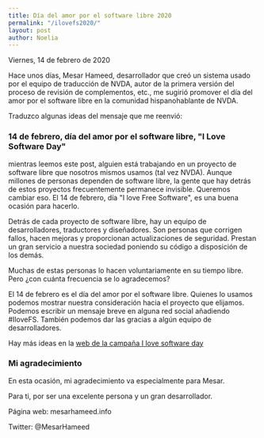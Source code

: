 ```yaml
---
title: Día del amor por el software libre 2020
permalink: "/ilovefs2020/"
layout: post
author: Noelia
---
```


<footer>Viernes, 14 de febrero de 2020</footer>

Hace unos días, Mesar Hameed, desarrollador que creó un sistema usado por el equipo de traducción de NVDA, autor de la primera versión del proceso de revisión de complementos, etc., me sugirió promover el día del amor por el software libre en la comunidad hispanohablante de NVDA.

Traduzco algunas ideas del mensaje que me reenvió:

### 14 de febrero, día del amor por el software libre, "I Love Software Day" ###

mientras leemos este post, alguien está trabajando en un proyecto de software libre que nosotros mismos usamos (tal vez NVDA). Aunque millones de personas dependen de software libre, la gente que hay detrás de estos proyectos frecuentemente permanece invisible. Queremos cambiar eso. El 14 de febrero, día "I love Free Software", es una buena ocasión para hacerlo. 

Detrás de cada proyecto de software libre, hay un equipo de desarrolladores, traductores y diseñadores. Son personas que corrigen fallos, hacen mejoras y proporcionan actualizaciones de seguridad. Prestan un gran servicio a nuestra sociedad poniendo su código a disposición de los demás.

Muchas de estas personas lo hacen voluntariamente en su tiempo libre. Pero ¿con cuánta frecuencia se lo agradecemos?

El 14 de febrero es el día del amor por el software libre. Quienes lo usamos podemos mostrar nuestra consideración hacia el proyecto que elijamos. Podemos escribir un mensaje breve en alguna red social añadiendo #IloveFS. También podemos dar las gracias a algún equipo de desarrolladores.

Hay más ideas en la [web de la campaña I love software day](ilovefs.org)

### Mi agradecimiento ###

En esta ocasión, mi agradecimiento va especialmente para Mesar.

Para ti, por ser una excelente persona y un gran desarrollador.


Página web: mesarhameed.info

Twitter: @MesarHameed
